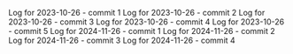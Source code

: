 Log for 2023-10-26 - commit 1
Log for 2023-10-26 - commit 2
Log for 2023-10-26 - commit 3
Log for 2023-10-26 - commit 4
Log for 2023-10-26 - commit 5
Log for 2024-11-26 - commit 1
Log for 2024-11-26 - commit 2
Log for 2024-11-26 - commit 3
Log for 2024-11-26 - commit 4
